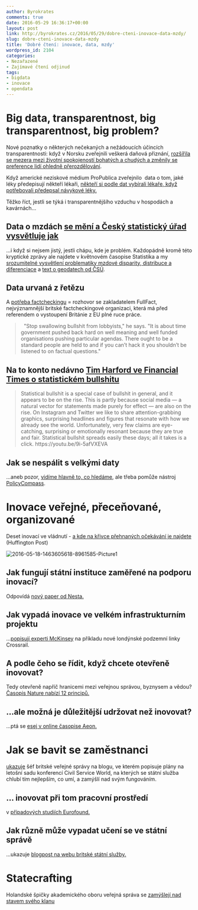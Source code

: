 ```yaml
---
author: Byrokrates
comments: true
date: 2016-05-29 16:36:17+00:00
layout: post
link: http://byrokrates.cz/2016/05/29/dobre-cteni-inovace-data-mzdy/
slug: dobre-cteni-inovace-data-mzdy
title: 'Dobré čtení: inovace, data, mzdy'
wordpress_id: 2104
categories:
- Nezařazené
- Zajímavé čtení odjinud
tags:
- bigdata
- inovace
- opendata
---
```


# Big data, transparentnost, big transparentnost, big problem?



Nové poznatky o některých nečekaných a nežádoucích účincích transparentnosti: když v Norsku zveřejnili veškerá daňová přiznání, [rozšířila se mezera mezi životní spokojeností bohatých a chudých a změnily se preference lidí ohledně přerozdělování](http://papers.ssrn.com/sol3/papers.cfm?abstract_id=2657808).

Když americké neziskové médium ProPublica zveřejnilo  data o tom, jaké léky předepisují někteří lékaři, [někteří si podle dat vybírali lékaře, když potřebovali předepsal návykové léky.](https://www.propublica.org/article/an-unintended-side-effect-of-transparency)

Těžko říct, jestli se týká i transparentnějšího vzduchu v hospodách a kavárnách...



## Data o mzdách [se mění a Český statistický úřad vysvětluje jak](http://www.statistikaamy.cz/2016/05/csu-nebude-publikovat-data-za-mzdy-v-nepodnikatelske-sfere/)



...i když si nejsem jistý, jestli chápu, kde je problém. Každopádně kromě této kryptické zprávy ale najdete v květnovém časopise Statistika a my [srozumitelné vysvětlení problematiky mzdové disparity, distribuce a diferenciace](http://www.statistikaamy.cz/2016/05/csu-nebude-publikovat-data-za-mzdy-v-nepodnikatelske-sfere/) a [text o geodatech od ČSÚ](http://www.statistikaamy.cz/2016/05/prostorove-urcena-statisticka-data/).



## Data urvaná z řetězu



A [potřeba factcheckingu](http://www.civilserviceworld.com/articles/interview/interview-full-fact%E2%80%99s-will-moy-lobbyist-%E2%80%9Cnonsense%E2%80%9D-official-corrections-and-why) = rozhovor se zakladatelem FullFact, nejvýznamnější britské factcheckingové organizaci, která má před referendem o vystoupení Británie z EU plné ruce práce.



<blockquote>
    "Stop swallowing bullshit from lobbyists," he says. "It is about time government pushed back hard on well meaning and well funded organisations pushing particular agendas. There ought to be a standard people are held to and if you can’t hack it you shouldn’t be listened to on factual questions."
</blockquote>





## Na to konto nedávno [Tim Harford ve Financial Times o statistickém bullshitu]((https://next.ft.com/content/2e43b3e8-01c7-11e6-ac98-3c15a1aa2e62))





<blockquote>
  Statistical bullshit is a special case of bullshit in general, and it appears to be on the rise. This is partly because social media — a natural vector for statements made purely for effect — are also on the rise. On Instagram and Twitter we like to share attention-grabbing graphics, surprising headlines and figures that resonate with how we already see the world. Unfortunately, very few claims are eye-catching, surprising or emotionally resonant because they are true and fair. Statistical bullshit spreads easily these days; all it takes is a click.
  https://youtu.be/9i-5afVXEVA
</blockquote>





## Jak se nespálit s velkými daty



...aneb pozor, [vidíme hlavně to, co hledáme](https://theconversation.com/big-datas-streetlight-effect-where-and-how-we-look-affects-what-we-see-58122), ale třeba pomůže nástroj [PolicyCompass](https://policycompass.eu/app/#!/).



# Inovace veřejné, přeceňované, organizované



Deset inovací ve vládnutí - [a kde na křivce přehnaných očekávání je najdete](http://www.huffingtonpost.com/danny-buerkli/10-government-innovations_b_10031858.html) (Huffington Post)

![2016-05-18-1463605618-8961585-Picture1](http://byrokrates.cz/wp-content/uploads/2016/05/2016-05-18-1463605618-8961585-Picture1.png)



## Jak fungují státní instituce zaměřené na podporu inovací?



Odpovídá [nový paper od Nesta.](http://www.nesta.org.uk/publications/how-innovation-agencies-work)



## Jak vypadá inovace ve velkém infrastrukturním projektu



...[popisují experti McKinsey](http://www.mckinsey.com/industries/infrastructure/our-insights/Breaking-the-mold-How-Crossrails-Innovate-18-program-works) na příkladu nové londýnské podzemní linky Crossrail.



## A podle čeho se řídit, když chcete otevřeně inovovat?



Tedy otevřeně napříč hranicemi mezi veřejnou správou, byznysem a vědou? [Časopis Nature nabízí 12 principů.](http://www.nature.com/news/twelve-principles-for-open-innovation-2-0-1.19911)



## ...ale možná je důležitější udržovat než inovovat?



...ptá se [esej v online časopise Aeon.](https://aeon.co/essays/innovation-is-overvalued-maintenance-often-matters-more)



# Jak se bavit se zaměstnanci



[ukazuje](https://civilservice.blog.gov.uk/2016/05/25/showcasing-the-best-of-the-civil-service-at-civil-service-live-2016/) šéf britské veřejné správy na blogu, ve kterém popisuje plány na letošní sadu konferencí Civil Service World, na kterých se státní služba chlubí tím nejlepším, co umí, a zamýšlí nad svým fungováním.



## ... inovovat při tom pracovní prostředí



v [případových studiích Eurofound.](http://www.eurofound.europa.eu/news/spotlight-on/win-win-practices/workplace-innovation-in-the-public-sector)



## Jak různě může vypadat učení se ve státní správě



...ukazuje [blogpost na webu britské státní služby.](https://civilservice.blog.gov.uk/2016/05/18/tell-us-about-your-best-learning-experiences/)



# Statecrafting



Holandské špičky akademického oboru veřejná správa se [zamýšlejí nad stavem svého klanu](http://statecrafting.net)


